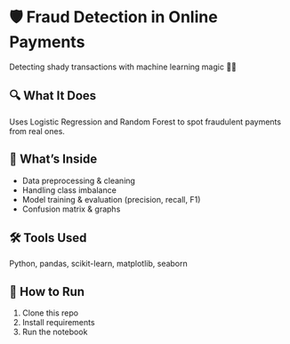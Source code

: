 # 🛡️ Fraud Detection in Online Payments

Detecting shady transactions with machine learning magic 🧙‍♀️

## 🔍 What It Does
Uses Logistic Regression and Random Forest to spot fraudulent payments from real ones.

## 🧠 What’s Inside
- Data preprocessing & cleaning
- Handling class imbalance
- Model training & evaluation (precision, recall, F1)
- Confusion matrix & graphs

## 🛠️ Tools Used
Python, pandas, scikit-learn, matplotlib, seaborn

## 🚀 How to Run
1. Clone this repo
2. Install requirements
3. Run the notebook
